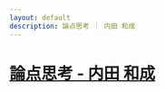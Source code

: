 ```yaml
---
layout: default
description: 論点思考 ｜ 内田 和成
---
```


# [論点思考 - 内田 和成](https://www.amazon.co.jp/gp/product/B009RO867O)

